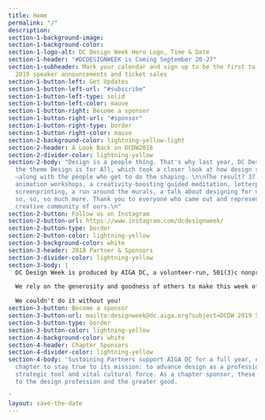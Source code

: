 ```yaml
---
title: Home
permalink: "/"
description: 
section-1-background-image: 
section-1-background-color: 
section-1-logo-alt: DC Design Week Hero Logo, Time & Date
section-1-header: "#DCDESIGNWEEK is Coming September 20-27"
section-1-subheader: Mark your calendar and sign up to be the first to know about
  2019 speaker announcements and ticket sales
section-1-button-left: Get Updates
section-1-button-left-url: "#subscribe"
section-1-button-left-type: solid
section-1-button-left-color: mauve
section-1-button-right: Become a sponsor
section-1-button-right-url: "#sponsor"
section-1-button-right-type: border
section-1-button-right-color: mauve
section-2-background-color: lightning-yellow-light
section-2-header: A Look Back on DCDW2018
section-2-divider-color: lightning-yellow
section-2-body: "Design is a people thing. That's why last year, DC Design Week explored
  the theme Design is for All, which took a closer look at how design shapes our community
  —along with the people who get to do the shaping. \n\nThe result? 37 events including
  animation workshops, a creativity-boosting guided meditation, letterpress printing,
  screenprinting, a run around the murals, a talk about designing for voice UI, and
  so, so, so much more. Thank you to everyone who came out and represented this wonderful
  creative community of ours.\n"
section-2-button: Follow us on Instagram
section-2-button-url: https://www.instagram.com/dcdesignweek/
section-2-button-type: border
section-2-button-color: lightning-yellow
section-3-background-color: white
section-3-header: 2018 Partner & Sponsors
section-3-divider-color: lightning-yellow
section-3-body: |
  DC Design Week is produced by AIGA DC, a volunteer-run, 501(3)c nonprofit organization, in concert with a consortium of local associations, meetup groups and small businesses.

  We rely on the generosity and goodness of others to make this week of celebration a reality. Major thanks to the following partners and sponsors for your support and commitment to the DC design community.

  We couldn't do it without you!
section-3-button: Become a sponsor
section-3-button-url: mailto:designweek@dc.aiga.org?subject=DCDW 2019 Sponsorship
section-3-button-type: border
section-3-button-color: lightning-yellow
section-4-background-color: white
section-4-header: Chapter Sponsors
section-4-divider-color: lightning-yellow
section-4-body: 'Sustaining Partners support AIGA DC for a full year, enabling the
  chapter to stay true to its mission: to advance design as a professional craft,
  strategic tool and vital cultural force. As a chapter sponsor, these companies contribute
  to the design profession and the greater good.

'
layout: save-the-date
---
```


